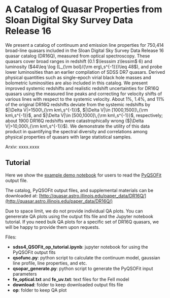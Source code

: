 # A Catalog of Quasar Properties from Sloan Digital Sky Survey Data Release 16

We present a catalog of continuum and emission line properties for 750,414 broad-line quasars included in the Sloan Digital Sky Survey Data Release 16 quasar catalog (DR16Q), measured from optical spectroscopy. These quasars cover broad ranges in redshift (0.1 $\lesssim z\lessim$ 6) and luminosity ($44\leq \log (L_{\rm bol}/{\rm erg\,s^{-1}})\leq 48$), and probe lower luminosities than an earlier compilation of SDSS DR7 quasars. Derived physical quantities such as single-epoch virial black hole masses and bolometric luminosities are also included in this catalog. We present improved systemic redshifts and realistic redshift uncertainties for DR16Q quasars using the measured line peaks and correcting for velocity shifts of various lines with respect to the systemic velocity. About 1%, 1.4%, and 11% of the original DR16Q redshifts deviate from the systemic redshifts by $|\Delta V|>1500\,{\rm km\,s^{-1}}$, $|\Delta V|\in [1000,1500]\,{\rm km\,s^{-1}}$, and $|\Delta V|\in [500,1000]\,{\rm km\,s^{-1}}$, respectively; about $1900$ DR16Q redshifts were catastrophically wrong ($|\Delta V|>10,000\,{\rm km\,s^{-1}}$). We demonstrate the utility of this data product in quantifying the spectral diversity and correlations among physical properties of quasars with large statistical samples. 

Arxiv: xxxx.xxxx

## Tutorial

Here we show the [example demo notebook](https://github.com/QiaoyaWu/sdss4_dr16q_tutorial/blob/main/sdss4_QSOFit_op_tutorial.ipynb) for users to read the [PyQSOFit](https://github.com/legolason/PyQSOFit) output file.

The catalog, PyQSOFit output files, and supplemental materials can be downloaded at: [http://quasar.astro.illinois.edu/paper_data/DR16Q/](http://quasar.astro.illinois.edu/paper_data/DR16Q/)

Due to space limit, we do not provide individual QA plots. You can genererate QA plots using the output fits file and the Jupyter notebook tutorial. If you need bulk QA plots for a specific set of DR16Q quasars, we will be happy to provide them upon requests. 

Files:
- __sdss4_QSOFit_op_tutorial.ipynb__: jupyter notebook for using the PyQSOFit output fits
- __qsofunc.py__: python script to calculate the continuum model, gaussian line profile, line properties, and etc.
- __qsopar_generate.py__: python script to generate the PyQSOFit input parameters
- __fe_optical.txt__ and __fe_uv.txt__: text files for the FeII model
- __download__: folder to keep downloaded output fits file
- __op__: folder to keep QA plot

